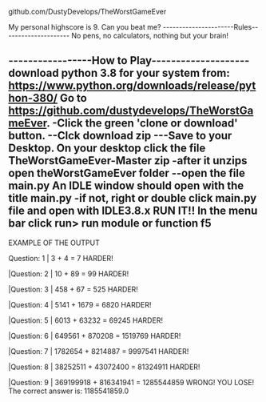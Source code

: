    github.com/DustyDevelops/TheWorstGameEver

My personal highscore is 9. Can you beat me?
----------------------Rules---------------------
No pens, no calculators, nothing but your brain!

-----------------How to Play--------------------
download python 3.8  for your system from:
https://www.python.org/downloads/release/python-380/
Go to https://github.com/dustydevelops/TheWorstGameEver.
-Click the green 'clone or download' button.
--Clck download zip
---Save to your Desktop.
On your desktop click the file TheWorstGameEver-Master zip 
-after it unzips open theWorstGameEver folder
--open the file main.py 
An IDLE window should open with the title main.py
-if not, right or double click main.py file and open with IDLE3.8.x
RUN IT!! In the menu bar click run> run module 
or function f5 
----------------------------------------------
EXAMPLE OF THE OUTPUT

Question: 1 |
3 + 4  = 
7
HARDER!
                                                           
|Question: 2 |
10 + 89  = 
99
HARDER!
                                                           
|Question: 3 |
458 + 67  = 
525
HARDER!
                                                           
|Question: 4 |
5141 + 1679  = 
6820
HARDER!
                                                           
|Question: 5 |
6013 + 63232  = 
69245
HARDER!
                                                           
|Question: 6 |
649561 + 870208  = 
1519769
HARDER!
                                                           
|Question: 7 |
1782654 + 8214887  = 
9997541
HARDER!
                                                           
|Question: 8 |
38252511 + 43072400  = 
81324911
HARDER!
                                                           
|Question: 9 |
369199918 + 816341941  = 
1285544859
WRONG! YOU LOSE!
The correct answer is: 1185541859.0
